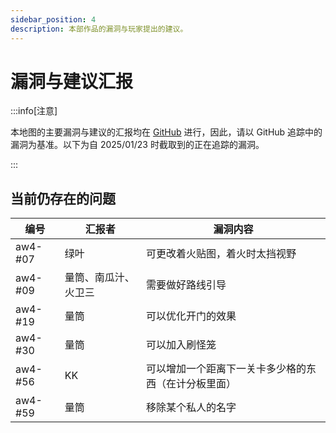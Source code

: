 ```yaml
---
sidebar_position: 4
description: 本部作品的漏洞与玩家提出的建议。
---
```


# 漏洞与建议汇报

:::info[注意]

本地图的主要漏洞与建议的汇报均在 [GitHub](https://github.com/YZBWDLT/Adventure-World-4/issues) 进行，因此，请以 GitHub 追踪中的漏洞为基准。以下为自 2025/01/23 时截取到的正在追踪的漏洞。

:::

## 当前仍存在的问题

| 编号 | 汇报者 | 漏洞内容 |
| --- | --- | --- |
| aw4-#07 | 绿叶 | 可更改着火贴图，着火时太挡视野 |
| aw4-#09 | 量筒、南瓜汁、火卫三 | 需要做好路线引导 |
| aw4-#19 | 量筒 | 可以优化开门的效果 |
| aw4-#30 | 量筒 | 可以加入刷怪笼 |
| aw4-#56 | KK | 可以增加一个距离下一关卡多少格的东西（在计分板里面） |
| aw4-#59 | 量筒 | 移除某个私人的名字 |

